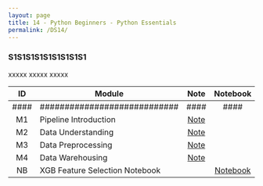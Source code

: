 ```yaml
---
layout: page
title: 14 - Python Beginners - Python Essentials
permalink: /DS14/
---
```


<h3>S1S1S1S1S1S1S1S1S1</h3>

xxxxx xxxxx xxxxx

| ID  | Module                     | Note                                                      | Notebook                                                                                              |
|:---:|----------------------------|:----------------------------------------------------------:|:------------------------------------------------------------------------------------------------------:|
| #### | ############################| ####                                                      | ####                                                                                                   |
| M1  | Pipeline Introduction      | [Note](/03-MSDS-Courses/DS10/M1/)                       |                                                                                                        |
| M2  | Data Understanding         | [Note](/03-MSDS-Courses/DS10/M2/)                       |                                                                                                        |
| M3  | Data Preprocessing         | [Note](/03-MSDS-Courses/DS10/M3/)                       |                                                                                                        |
| M4  | Data Warehousing           | [Note](/03-MSDS-Courses/DS10/M4/)                       |                                                                                                        |
| NB  | XGB Feature Selection Notebook  |                                                          | <a href="https://github.com/milanfx/03-MSDS-Courses/blob/main/10-DataMining-DataMiningPipeline/xgb-feature-selection.ipynb" target="_blank">Notebook</a> |

